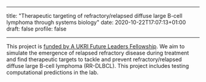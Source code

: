 
---
title: "Therapeutic targeting of refractory/relapsed diffuse large B-cell lymphoma through systems biology"
date: 2020-10-22T17:07:13+01:00
draft: false
profile: false

---
This project is [funded by A UKRI Future Leaders Fellowship](https://www.bsms.ac.uk/about/news/2020/10-15-bsms-researcher-receives-prestigious-fellowship.aspx). We aim to simulate the emergence of relapsed refractory disease during treatment and find therapeutic targets to tackle and prevent refractory/relapsed diffuse large B-cell lymphoma (RR-DLBCL). This project includes testing computational predictions in the lab.



